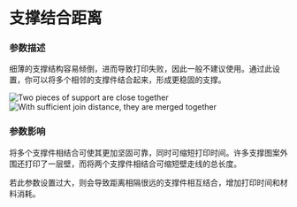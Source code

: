 支撑结合距离
====
### **参数描述**
细薄的支撑结构容易倾倒，进而导致打印失败，因此一般不建议使用。通过此设置，你可以将多个相邻的支撑件结合起来，形成更稳固的支撑。 

![Two pieces of support are close together](../images/support_join_distance_low.png)
![With sufficient join distance, they are merged together](../images/support_join_distance_high.png)

### **参数影响**
将多个支撑件相结合可使其更加坚固可靠，同时可缩短打印时间。许多支撑图案外围还打印了一层壁，而将两个支撑件相结合可缩短壁走线的总长度。

若此参数设置过大，则会导致距离相隔很远的支撑件相互结合，增加打印时间和材料消耗。